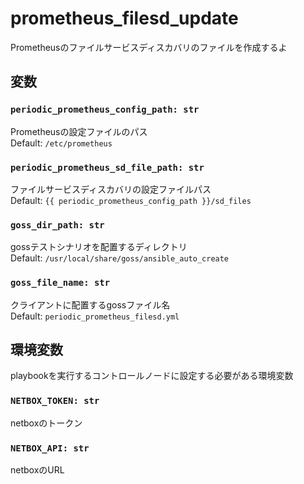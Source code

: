 # prometheus_filesd_update

Prometheusのファイルサービスディスカバリのファイルを作成するよ

## 変数

### `periodic_prometheus_config_path: str`  

Prometheusの設定ファイルのパス  
Default: `/etc/prometheus`  

### `periodic_prometheus_sd_file_path: str`

ファイルサービスディスカバリの設定ファイルパス  
Default: `{{ periodic_prometheus_config_path }}/sd_files`  

### `goss_dir_path: str`

gossテストシナリオを配置するディレクトリ  
Default: `/usr/local/share/goss/ansible_auto_create`  

### `goss_file_name: str`

クライアントに配置するgossファイル名  
Default: `periodic_prometheus_filesd.yml`  

## 環境変数

playbookを実行するコントロールノードに設定する必要がある環境変数  
### `NETBOX_TOKEN: str`

netboxのトークン  

### `NETBOX_API: str`

netboxのURL  
